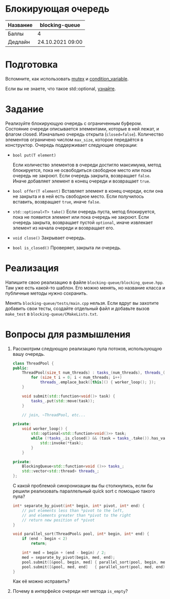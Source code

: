 Блокирующая очередь
====================

| Название | blocking-queue   |
| -------- | ---------------- |
| Баллы    | 4                |
| Дедлайн  | 24.10.2021 09:00 |


# Подготовка

Вспомните, как использовать [mutex](https://en.cppreference.com/w/cpp/thread/mutex) и [condition_variable](https://en.cppreference.com/w/cpp/thread/condition_variable).

Если вы не знаете, что такое std::optional, [узнайте](https://en.cppreference.com/w/cpp/utility/optional).

# Задание

Реализуйте блокирующую очередь с ограниченным буфером. Состояние очереди описывается элементами, которые в ней лежат, и флагом closed. Изначально очередь открыта (`closed=false`). Количество элементов ограничено числом `max_size`, которое передаётся в конструктор. Очередь поддерживает следующие операции:

* `bool put(T element)`

  Если количество элементов в очереди достигло максимума, метод блокируется, пока не освободиться свободное место или пока очередь не закроют.
  Если очередь закрыта, возвращает `false`. Иначе добавляет элемент в конец очереди и возвращает `true`.

* `bool offer(T element)`
  Вставляет элемент в конец очереди, если она не закрыта и в ней есть свободное место.
  Если получилось вставить, возвращает `true`, иначе `false`.

* `std::optional<T> take()`
  Если очередь пуста, метод блокируется, пока не появится элемент или пока очередь не закроют.
  Если очередь закрыта, возвращает пустой `optional`, иначе извлекает элемент из начала очереди и возвращает его.

* `void close()`
  Закрывает очередь.

* `bool is_closed()`
  Проверяет, закрыта ли очередь.

# Реализация

Напишите свою реализацию в файле `blocking-queue/blocking_queue.hpp`. Там уже есть какой-то шаблон. Его можно менять, но название класса и публичные методы нужно сохранить.

Менять `blocking-queue/tests/main.cpp` нельзя. Если вдруг вы захотите добавить свои тесты, создайте отдельный файл и добавьте вызов `make_test` в `blocking-queue/CMakeLists.txt`.


# Вопросы для размышления

1. Рассмотрим следующую реализацию пула потоков, использующую вашу очередь.
    ```cpp
    class ThreadPool {
    public:
        ThreadPool(size_t num_threads) : tasks_(num_threads), threads_() {
            for (size_t i = 0; i < num_threads; i++)
                threads_.emplace_back([this]() { worker_loop(); });
        }
    
        void submit(std::function<void()> task) {
            tasks_.put(std::move(task));
        }
    
        // join, ~ThreadPool, etc...
    
    private:
        void worker_loop() {
            std::optional<std::function<void()>> task;
            while (!tasks_.is_closed() && (task = tasks_.take()).has_value()) {
                std::invoke(*task);
            }
        }
    
    private:
        BlockingQueue<std::function<void ()>> tasks_;
        std::vector<std::thread> threads_;
    };
    ```
    С какой проблемой синхронизации вы бы столкнулись, если бы решили реализовать параллельный quick sort с помощью такого пула?

    ```cpp
    int* separate_by_pivot(int* begin, int* pivot, int* end) {
        // put elements less than *pivot to the left,
        // and elements greater than *pivot to the right
        // return new position of *pivot
    }
    
    void parallel_sort(ThreadPool& pool, int* begin, int* end) {
        if (end - begin < 2)
            return;
    
        int* med = begin + (end - begin) / 2;
        med = separate_by_pivot(begin, med, end);
        pool.submit([&pool, begin, med] { parallel_sort(pool, begin, med); })
        pool.submit([&pool, med, end]   { parallel_sort(pool, med, end); })
    }
    ```

    Как её можно исправить?

2. Почему в интерфейсе очереди нет метода `is_empty`?

